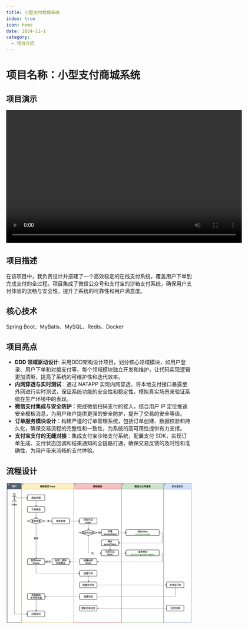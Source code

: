 ```yaml
---
title: 小型支付商城系统
index: true
icon: home
date: 2024-11-1
category:
  - 项目介绍
---
```


# 项目名称：小型支付商城系统

## 项目演示

<video src="/assets/video/small演示.mp4" controls="controls" width="640" height="360"></video>

## 项目描述

在该项目中，我负责设计并搭建了一个高效稳定的在线支付系统，覆盖用户下单到完成支付的全过程。项目集成了微信公众号和支付宝的沙箱支付系统，确保用户支付体验的流畅与安全性，提升了系统的可靠性和用户满意度。

## 核心技术

Spring Boot、MyBatis、MySQL、Redis、Docker

## 项目亮点

- **DDD 领域驱动设计**: 采用DDD架构设计项目，划分核心领域模块，如用户登录、用户下单和对接支付等，每个领域模块独立开发和维护，让代码实现逻辑更加清晰，提高了系统的可维护性和迭代效率。
- **内网穿透与实时测试**：通过 NATAPP 实现内网穿透，将本地支付接口暴露至外网进行实时测试，保证系统功能的安全性和稳定性，模拟真实场景来验证系统在生产环境中的表现。
- **微信支付集成与安全防护**：完成微信扫码支付的接入，结合用户 IP 定位推送安全模板消息，为用户账户提供更强的安全防护，提升了交易的安全等级。
- **订单服务模块设计**：构建严谨的订单管理系统，包括订单创建、数据校验和持久化，确保交易流程的完整性和一致性，为系统的高可用性提供有力支撑。
- **支付宝支付的无缝对接**：集成支付宝沙箱支付系统，配置支付 SDK，实现订单生成、支付状态回调和结果通知的全链路打通，确保交易反馈的及时性和准确性，为用户带来流畅的支付体验。

## 流程设计

![流程图](/assets/images/小型支付商城流程图.png)
